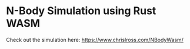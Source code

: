 # N-Body Simulation using Rust WASM

Check out the simulation here: https://www.chrislross.com/NBodyWasm/